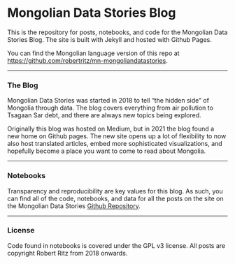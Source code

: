  # Mongolian Data Stories Blog 

This is the repository for posts, notebooks, and code for the Mongolian Data Stories Blog. The site is built with Jekyll and hosted with Github Pages.

You can find the Mongolian language version of this repo at https://github.com/robertritz/mn-mongoliandatastories.

* * *

### The Blog

Mongolian Data Stories was started in 2018 to tell “the hidden side” of Mongolia through data. The blog covers everything from air pollution to Tsagaan Sar debt, and there are always new topics being explored.

Originally this blog was hosted on Medium, but in 2021 the blog found a new home on Github pages. The new site opens up a lot of flexibility to now also host translated articles, embed more sophisticated visualizations, and hopefully become a place you want to come to read about Mongolia.

* * *

### Notebooks

Transparency and reproducibility are key values for this blog. As such, you can find all of the code, notebooks, and data for all the posts on the site on the Mongolian Data Stories [Github Repository](https://github.com/robertritz/mongoliandatastories/tree/main/notebooks). 


* * *

### License

Code found in notebooks is covered under the GPL v3 license. All posts are copyright Robert Ritz from 2018 onwards.
